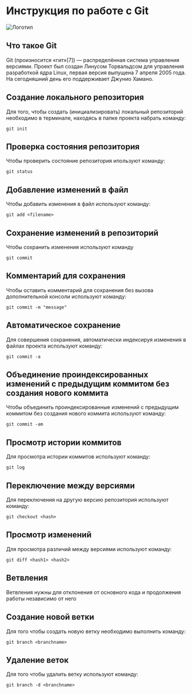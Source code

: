 # **Инструкция по работе с Git**

![Логотип](images/git.jpg)


## Что такое Git

Git (произносится «гит»[7]) — распределённая система управления версиями. Проект был создан Линусом Торвальдсом для управления разработкой ядра Linux, первая версия выпущена 7 апреля 2005 года. На сегодняшний день его поддерживает Джунио Хамано.

## Создание локального репозитория

Для того, чтобы создать (инициализировать) локальный репозиторий необходимо в терминале, находясь в папке проекта набрать команду: 

    git init

## Проверка состояния репозитория

Чтобы проверить состояние репозитория ипользуют команду:

    git status

## Добавление изменений в файл

Чтобы добавить изменения в файл используют команду:

    git add <filename>

## Сохранение изменений в репозиторий

Чтобы сохранить изменения используют команду

    git commit

## Комментарий для сохранения

Чтобы оставить комментарий для сохранения без вызова дополнительной консоли используют команду:

    git commit -m "message"

## Автоматическое сохранение

Для совершения сохранения, автоматически индексируя изменения в файлах
проекта используют команду:

    git commit -a

## Объединение проиндексированных изменений с предыдущим коммитом без создания нового коммита

Чтобы объединить проиндексированные изменений с предыдущим коммитом без создания нового коммита используют команду:

    git commit -am

## Просмотр истории коммитов

Для просмотра истории коммитов используют команду:

    git log

## Переключение между версиями

Для переключения на другую версию репозитория используют команду:

    git checkout <hash>

## Просмотр изменений

Для просмотра различий между версиями используют команду:

    git diff <hash1> <hash2>

## Ветвления

Ветвления нужны для отклонения от основного кода и продолжения работы независимо от него

## Создание новой ветки

Для того чтобы создать новую ветку необходимо выполнить команду:

    git branch <branchname>  

## Удаление веток

Для того чтобы удалить ветку используют команду:

    git branch -d <branchname>
